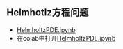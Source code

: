 ## Helmhotlz方程问题

- [HelmholtzPDE.ipynb](https://github.com/PLANCK234/2025AI4S_PDE/blob/main/Helmholtz/HelmholtzPDE.ipynb)
- 在colab中打开[HelmholtzPDE.ipynb](https://colab.research.google.com/github/PLANCK234/2025AI4S_PDE/blob/main/Helmholtz/HelmholtzPDE.ipynb)
